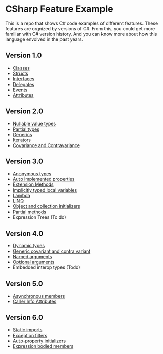 # CSharp Feature Example

This is a repo that shows C# code examples of different features. These features are orgnized by versions of C#. From this, you could get more familiar with C# version history. And you can know more about how this language envolved in the past years. 

## Version 1.0
- [Classes](./Ver1.0/Classes/Program.cs)
- [Structs](./Ver1.0/Structs/Program.cs)
- [Interfaces](./Ver1.0/Interfaces/Program.cs)
- [Delegates](./Ver1.0/Delegates/Program.cs)
- [Events](./Ver1.0/Events/Program.cs)
- [Attributes](./Ver1.0/Attributes/Program.cs)

## Version 2.0
- [Nullable value types](./Ver2.0/NullableValueTypes/Program.cs)
- [Partial types](./Ver2.0/PartialTypes/Program.cs)
- [Generics](./Ver2.0/Generics/Program.cs)
- [Iterators](./Ver2.0/Iterators/Program.cs)
- [Covariance and Contravariance](./Ver2.0/CovarianceAndContravariance/Program.cs)

## Version 3.0
- [Anonymous types](./Ver3.0/AnonymousTypes/Program.cs)
- [Auto implemented properties](./Ver3.0\AutoImplementedProperties/Program.cs)
- [Extension Methods](./Ver3.0/ExtensionMethods/Program.cs)
- [Implicitly typed local variables](./Ver3.0/ImplicitlyTypedLocalVariables/Program.cs)
- [Lambda](./Ver3.0/Lambda/Program.cs)
- [LINQ](./Ver3.0/LINQ/Program.cs)
- [Object and collection initializers](./Ver3.0/ObjectAndCollectionInitializers/Program.cs)
- [Partial methods](./Ver3.0/PartialMethods/Program.cs)
- Expression Trees (To do)

## Version 4.0
- [Dynamic types](./Ver4.0/DynamicTypes/Program.cs)
- [Generic covariant and contra variant](./Ver4.0/GenericCovariantAndContravariant/Program.cs)
- [Named arguments](./Ver4.0/NamedArguments/Program.cs)
- [Optional arguments](./Ver4.0/OptionalArguments/Program.cs)
- Embedded interop types (Todo)

## Version 5.0
- [Asynchronous members](./Ver5.0/AsynchronousMembers/Program.cs)
- [Caller Info Attributes](./Ver5.0/CallerInfoAttributes/Program.cs)

## Version 6.0
- [Static imports](./Ver6.0/StaticImports/Program.cs)
- [Exception filters](./Ver6.0/ExceptionFilters/Program.cs)
- [Auto-property initializers](./Ver6.0/AutoPropertyInitializer/Program.cs)
- [Expression bodied members](./Ver6.0/AutoPropertyInitializer/Program.cs)
